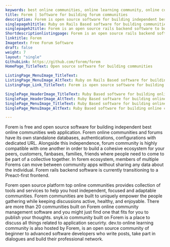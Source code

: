 ```yaml
---
keywords: best online communities, online learning community, online communities and forums, top online communities, online community management software, forum community
title: Forem | Software for building forum communities
description: Forem is open source software for building independent best online communities. Forem online communities and forums have its own standalone web application.
singlepageh1title: Ruby on Rails Based software for building communities
singlepageh2title: Forem is an open source rails backend software to build and host adaptable communities. Each Forem will live online as its own independent web application.
Shortdescriptionlistingpage: Forem is an open source rails backend software to build best online communities. Each forum community will live online as its own independent web application with its own standalone databases
linktitle: Forem
Imagetext: Free Forum Software
draft: false
weight: 7
layout: "single"
GithubLink: https://github.com/forem/forem
HomePage_TitleText: Open source software for building communities

ListingPage_MenuImage_TitleText: 
ListingPage_MenuImage_AltText: Ruby on Rails Based software for building communities.
ListingPage_Link_TitleText: Forem is open source software for building independent best online communities

SinglePage_HeaderImage_TitleText: Ruby Based software for building online communities and forums.
SinglePage_HeaderImage_AltText: Ruby Based software for building online communities and forums.
SinglePage_MenuImage_TitleText: Ruby Based software for building online communities and forums.
SinglePage_MenuImage_AltText: Ruby Based software for building online communities and forums.

---
```


Forem is free and open source software for building independent best online communities web application. Forem online communities and forums have its own standalone databases, authentications, configurations with dedicated URL. Alongside this independence, forum community is highly compatible with one another in order to build a cohesive ecosystem for your peers, customers, fanbases, families, friends where people need to come to be part of a collective together. In forem ecosystem, members of multiple Forems can move between community apps without sharing any data about the individual. Forem rails backend software is currently transitioning to a Preact-first frontend.

Forem open source platform top online communities provides collection of tools and services to help you host independent, focused and adaptable communities. Forem communities are built to uniquely empower the people gathering while keeping discussions active, healthy, and enjoyable.  There are more than 20 communities built on Forem online community management software and you might just find one that fits for you to publish your thoughts. snyk.io community built on Forem is a place to discuss all things related to application securirty. dev.to online learning community is also hosted by Forem, is an open source community of beginner to advanced software developers who write posts, take part in dialogues and build their professional network.
